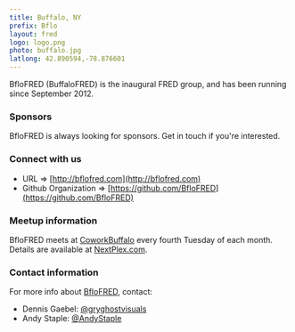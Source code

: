 ```yaml
---
title: Buffalo, NY
prefix: Bflo
layout: fred
logo: logo.png
photo: buffalo.jpg
latlong: 42.890594,-78.876601
---
```


BfloFRED (BuffaloFRED) is the inaugural FRED group, and has been running since September 2012.

### Sponsors
BfloFRED is always looking for sponsors. Get in touch if you're interested.

### Connect with us
+ URL &rArr; [http://bflofred.com](http://bflofred.com)
+ Github Organization &rArr; [https://github.com/BfloFRED](https://github.com/BfloFRED)

### Meetup information
BfloFRED meets at [CoworkBuffalo](http://coworkbuffalo.com/) every fourth Tuesday of each month.
Details are available at [NextPlex.com](http://nextplex.com/buffalo-ny/resources/groups/bflofred).

### Contact information
For more info about [BfloFRED](https://twitter.com/BfloFRED), contact:
+ Dennis Gaebel: [@gryghostvisuals](http://twitter.com/gryghostvisuals)
+ Andy Staple: [@AndyStaple](https://twitter.com/AndyStaple)
